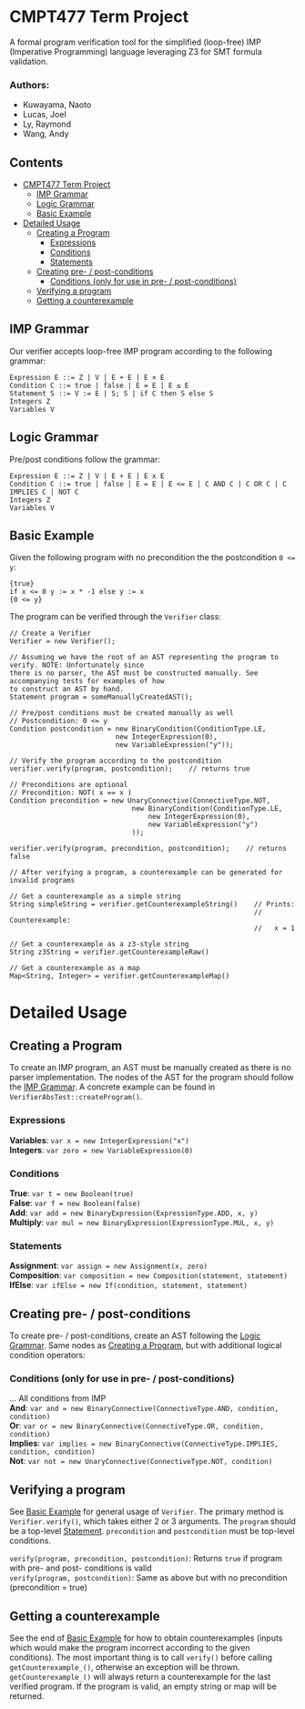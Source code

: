 # CMPT477 Term Project
A formal program verification tool for the simplified (loop-free) IMP (Imperative Programming)
language leveraging Z3 for SMT formula validation.

### Authors:
- Kuwayama, Naoto
- Lucas, Joel
- Ly, Raymond
- Wang, Andy

## Contents
- [CMPT477 Term Project](#cmpt477-term-project)
    * [IMP Grammar](#imp-grammar)
    * [Logic Grammar](#logic-grammar)
    * [Basic Example](#basic-example)
- [Detailed Usage](#detailed-usage)
    * [Creating a Program](#creating-a-program)
        + [Expressions](#expressions)
        + [Conditions](#conditions)
        + [Statements](#statements)
    * [Creating pre- / post-conditions](#creating-pre---post-conditions)
        + [Conditions (only for use in pre- / post-conditions)](#conditions-only-for-use-in-pre---post-conditions)
    * [Verifying a program](#verifying-a-program)
    * [Getting a counterexample](#getting-a-counterexample)

## IMP Grammar
Our verifier accepts loop-free IMP program according to the following grammar:
```
Expression E ::= Z | V | E + E | E × E
Condition C ::= true | false | E = E | E ≤ E
Statement S ::= V := E | S; S | if C then S else S
Integers Z
Variables V
```

## Logic Grammar
Pre/post conditions follow the grammar:
```
Expression E ::= Z | V | E + E | E x E
Condition C ::= true | false | E = E | E <= E | C AND C | C OR C | C IMPLIES C | NOT C
Integers Z
Variables V
```


## Basic Example
Given the following program with no precondition the the postcondition `0 <= y`:
```
{true}
if x <= 0 y := x * -1 else y := x
{0 <= y}
```
The program can be verified through the `Verifier` class:
```
// Create a Verifier
Verifier = new Verifier();

// Assuming we have the root of an AST representing the program to verify. NOTE: Unfortunately since
there is no parser, the AST must be constructed manually. See accompanying tests for examples of how
to construct an AST by hand.
Statement program = someManuallyCreatedAST();

// Pre/post conditions must be created manually as well
// Postcondition: 0 <= y
Condition postcondition = new BinaryCondition(ConditionType.LE,
                          new IntegerExpression(0),
                          new VariableExpression("y"));

// Verify the program according to the postcondition
verifier.verify(program, postcondition);    // returns true

// Preconditions are optional
// Precondition: NOT( x == x )
Condition precondition = new UnaryConnective(ConnectiveType.NOT,
                              new BinaryCondition(ConditionType.LE,
                                  new IntegerExpression(0),
                                  new VariableExpression("y")
                              ));

verifier.verify(program, precondition, postcondition);    // returns false

// After verifying a program, a counterexample can be generated for invalid programs

// Get a counterexample as a simple string
String simpleString = verifier.getCounterexampleString()    // Prints:
                                                            //   Counterexample:
                                                            //   x = 1
                                      
// Get a counterexample as a z3-style string
String z3String = verifier.getCounterexampleRaw()

// Get a counterexample as a map
Map<String, Integer> = verifier.getCounterexampleMap()
```

# Detailed Usage

## Creating a Program
To create an IMP program, an AST must be manually created as there is no parser implementation.
The nodes of the AST for the program should follow the [IMP Grammar](#imp-grammar). A concrete
example can be found in `VerifierAbsTest::createProgram()`.

### Expressions
**Variables**: `var x = new IntegerExpression("x")`   
**Integers**: `var zero = new VariableExpression(0)`  

### Conditions
**True**: `var t = new Boolean(true)`  
**False**: `var f = new Boolean(false)`  
**Add**: `var add = new BinaryExpression(ExpressionType.ADD, x, y)`  
**Multiply**: `var mul = new BinaryExpression(ExpressionType.MUL, x, y)`  

### Statements
**Assignment**: `var assign = new Assignment(x, zero)`  
**Composition**: `var composition = new Composition(statement, statement)`  
**IfElse**: `var ifElse = new If(condition, statement, statement)`

## Creating pre- / post-conditions
To create pre- / post-conditions, create an AST following the [Logic Grammar](#logic-grammar). Same
nodes as [Creating a Program](#creating-a-program), but with additional logical condition operators:  

### Conditions (only for use in pre- / post-conditions)
... All conditions from IMP     
**And**: `var and = new BinaryConnective(ConnectiveType.AND, condition, condition)`  
**Or**: `var or = new BinaryConnective(ConnectiveType.OR, condition, condition)`  
**Implies**: `var implies = new BinaryConnective(ConnectiveType.IMPLIES, condition, condition)`  
**Not**: `var not = new UnaryConnective(ConnectiveType.NOT, condition)`

## Verifying a program
See [Basic Example](#basic-example) for general usage of `Verifier`. The primary method is
`Verifier.verify()`, which takes either 2 or 3 arguments. The `program` should be a top-level
[Statement](#statements). `precondition` and `postcondition` must be top-level conditions.

`verify(program, precondition, postcondition)`: Returns `true` if program with pre- and post-                                                              conditions is valid  
`verify(program, postcondition)`: Same as above but with no precondition (precondition = true)

## Getting a counterexample
See the end of [Basic Example](#basic-example) for how to obtain counterexamples (inputs which
would make the program incorrect according to the given conditions). The most important thing is
to call `verify()` before calling `getCounterexample_()`, otherwise an exception will be thrown.
`getCounterexample_()` will always return a counterexample for the last verified program. If the
program is valid, an empty string or map will be returned.